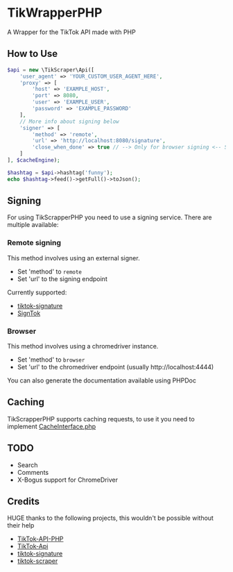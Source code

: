# TikWrapperPHP
A Wrapper for the TikTok API made with PHP

## How to Use
```php
$api = new \TikScraper\Api([
    'user_agent' => 'YOUR_CUSTOM_USER_AGENT_HERE',
    'proxy' => [
        'host' => 'EXAMPLE_HOST',
        'port' => 8080,
        'user' => 'EXAMPLE_USER',
        'password' => 'EXAMPLE_PASSWORD'
    ],
    // More info about signing below
    'signer' => [
        'method' => 'remote',
        'url' => 'http://localhost:8080/signature',
        'close_when_done' => true // --> Only for browser signing <-- Set to true if you want to quit the browser after making the request (default true)
    ]
], $cacheEngine);

$hashtag = $api->hashtag('funny');
echo $hashtag->feed()->getFull()->toJson();
```

## Signing
For using TikScrapperPHP you need to use a signing service. There are multiple available:

### Remote signing
This method involves using an external signer.
* Set 'method' to `remote`
* Set 'url' to the signing endpoint

Currently supported:
* [tiktok-signature](https://github.com/carcabot/tiktok-signature)
* [SignTok](https://github.com/pablouser1/SignTok)

### Browser
This method involves using a chromedriver instance.
* Set 'method' to `browser`
* Set 'url' to the chromedriver endpoint (usually http://localhost:4444)

You can also generate the documentation available using PHPDoc

## Caching
TikScrapperPHP supports caching requests, to use it you need to implement [CacheInterface.php](https://github.com/pablouser1/TikScraperPHP/blob/master/src/Interfaces/CacheInterface.php)

## TODO
* Search
* Comments
* X-Bogus support for ChromeDriver

## Credits
HUGE thanks to the following projects, this wouldn't be possible without their help

* [TikTok-API-PHP](https://github.com/ssovit/TikTok-API-PHP)
* [TikTok-Api](https://github.com/davidteather/TikTok-Api)
* [tiktok-signature](https://github.com/carcabot/tiktok-signature)
* [tiktok-scraper](https://github.com/drawrowfly/tiktok-scraper)
